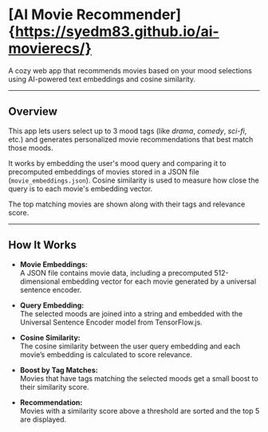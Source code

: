 # [AI Movie Recommender]{https://syedm83.github.io/ai-movierecs/}

A cozy web app that recommends movies based on your mood selections using AI-powered text embeddings and cosine similarity. 

---

## Overview

This app lets users select up to 3 mood tags (like *drama*, *comedy*, *sci-fi*, etc.) and generates personalized movie recommendations that best match those moods.

It works by embedding the user's mood query and comparing it to precomputed embeddings of movies stored in a JSON file (`movie_embeddings.json`). Cosine similarity is used to measure how close the query is to each movie's embedding vector.

The top matching movies are shown along with their tags and relevance score.

---

## How It Works

- **Movie Embeddings:**  
  A JSON file contains movie data, including a precomputed 512-dimensional embedding vector for each movie generated by a universal sentence encoder.

- **Query Embedding:**  
  The selected moods are joined into a string and embedded with the Universal Sentence Encoder model from TensorFlow.js.

- **Cosine Similarity:**  
  The cosine similarity between the user query embedding and each movie’s embedding is calculated to score relevance.

- **Boost by Tag Matches:**  
  Movies that have tags matching the selected moods get a small boost to their similarity score.

- **Recommendation:**  
  Movies with a similarity score above a threshold are sorted and the top 5 are displayed.

